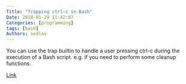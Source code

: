 ```yaml
---
Title: "Trapping ctrl-c in Bash"
Date: 2018-01-29 11:42:07
Categories: [programming]
tags: [bash]
Authors: sedlav
---
```


You can use the trap builtin to handle a user pressing ctrl-c during the execution of a Bash script. e.g. if you need to perform some cleanup functions.

[Link](https://rimuhosting.com/knowledgebase/linux/misc/trapping-ctrl-c-in-bash)
